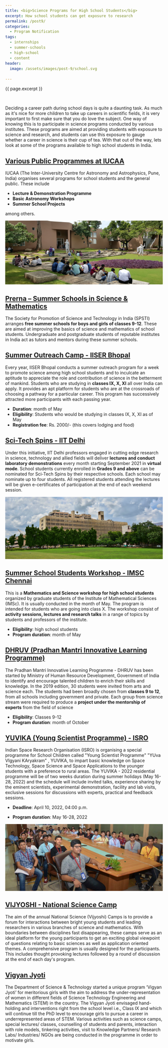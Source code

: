 ```yaml
---
title: <big>Science Programs for High School Students</big>
excerpt: How school students can get exposure to research
permalink: /post9/
categories:
  - Program Notification
tags:
  - internships
  - summer-schools
  - high-school
  - content
header:
  image: /assets/images/post-9/school.svg

---
```


<span class="excerpt">{{ page.excerpt }}</span>

<br>

Deciding a career path during school days is quite a daunting task. As much as it's nice for more children to take up careers in scientific fields, it is very important to first make sure that you do love the subject. One way of knowing this is to participate in science programs conducted by various institutes. These programs are aimed at providing students with exposure to science and research, and students can use this exposure to gauge whether a career in science is their cup of tea. With that out of the way, lets look at some of the programs available to high school students in India.

## [Various Public Programmes at IUCAA](http://scipop.iucaa.in/programmes.html)

IUCAA (The Inter-University Centre for Astronomy and Astrophysics, Pune, India) organises several programs for school students and the general public. These include

- **Lecture & Demonstration Programme**
- **Basic Astronomy Workshops**
- **Summer School Projects**
 
among others.

![](/assets/images/post-9/iucaa.svg)

## [Prerna – Summer Schools in Science & Mathematics](https://spsti.org/summer-school-in-science-mathematics/)

The Society for Promotion of Science and Technology in India (SPSTI) arranges **free summer schools for boys and girls of classes 9-12**. These are aimed at improving the basics of science and mathematics of school students. Undergraduate and postgraduate students of reputable institutes in India act as tutors and mentors during these summer schools.

## [Summer Outreach Camp - IISER Bhopal](https://cs2.iiserb.ac.in/activities/outreach_current_activity.php)

Every year, IISER Bhopal conducts a summer outreach program for a week to promote science among high school students and to inculcate an aptitude to appreciate the role and contribution of science in the betterment of mankind. Students who are studying in **classes IX, X, XI** all over India can apply. It provides an apt platform for students who are at the crossroads of choosing a pathway for a particular career. This program has successively attracted more participants with each passing year.

- **Duration**: month of May
- **Eligibility**: Students who would be studying in classes IX, X, XI as of May
- **Registration fee**: Rs. 2000/- (this covers lodging and food)

## [Sci-Tech Spins - IIT Delhi](https://home.iitd.ac.in/show.php?id=81&in_sections=News)

Under this initiative, IIT Delhi professors engaged in cutting edge research in science, technology and allied fields will deliver **lectures and conduct laboratory demonstrations** every month starting September 2021 in **virtual mode**. School students currently enrolled in **Grades 9 and above** can be nominated for Sci-Tech Spins by their respective schools. Each school may nominate up to four students. All registered students attending the lectures will be given e-certificates of participation at the end of each weekend session.

![](/assets/images/post-9/iitd.svg)

## [Summer School Students Workshop - IMSC Chennai](https://www.imsc.res.in/outreach/#:~:text=Summer%20School%20Students%20Workshop%202018%202019)

This is a **Mathematics and Science workshop for high school students** organized by graduate students of the Institute of Mathematical Sciences (IMSc). It is usually conducted in the month of May. The program is intended for students who are going into class X. The workshop consist of **activity sessions, lectures and research talks** in a range of topics by students and professors of the institute. 

- **Eligibility**: high school students
- **Program duration**: month of May

## [DHRUV (Pradhan Mantri Innovative Learning Programme)](https://www.india.gov.in/spotlight/pradhan-mantri-innovative-learning-programme-dhruv)

The Pradhan Mantri Innovative Learning Programme - DHRUV has been started by Ministry of Human Resource Development, Government of India to identify and encourage talented children to enrich their skills and knowledge. In the 2019 edition, 30 students were invited from arts and science each. The students had been broadly chosen from **classes 9 to 12**, from all schools including government and private. Each group from science stream were required to produce a **project under the mentorship of experts** from the field of science

- **Eligibility**: Classes 9-12
- **Program duration**: month of October

## [YUVIKA (Young Scientist Programme) - ISRO](https://www.isro.gov.in/capacity-building/yuvika-yuva-vigyani-karyakram-young-scientist-programme)

Indian Space Research Organisation (ISRO) is organising a special programme for School Children called "Young Scientist Programme" "YUva VIgyani KAryakram" , YUVIKA, to impart basic knowledge on Space Technology, Space Science and Space Applications to the younger students with a preference to rural areas. The YUVIKA - 2022 residential programme will be of two weeks duration during summer holidays (May 16-28, 2022) and the schedule will include invited talks, experience sharing by the eminent scientists, experimental demonstration, facility and lab visits, exclusive sessions for discussions with experts, practical and feedback sessions.

- **Deadline**: April 10, 2022, 04:00 p.m.

- **Program duration**: May 16-28, 2022

![](/assets/images/post-9/isro.svg)

## [VIJYOSHI - National Science Camp](http://kvpy.iisc.ac.in/vijyoshi2021/index.php)

The aim of the annual National Science (Vijyoshi) Camps is to provide a forum for interactions between bright young students and leading researchers in various branches of science and mathematics. With boundaries between disciplines fast disappearing, these camps serve as an ideal platform for the young participants to get an exciting global viewpoint of questions relating to basic sciences as well as application oriented themes. A comprehensive program is usually designed for the participants. This includes thought provoking lectures followed by a round of discussion at the end of each day's program.

## [Vigyan Jyoti](https://www.vigyanjyoti.com/)

The Department of Science & Technology started a unique program ‘Vigyan Jyoti’ for meritorious girls with the aim to address the under-representation of women in different fields of Science Technology Engineering and Mathematics (STEM) in the country. The Vigyan Jyoti envisaged hand-holding and interventions right from the school level i.e., Class IX and which will continue till the PhD level to encourage girls to pursue a career in underrepresented areas of STEM. Various activities such as science camps, special lectures/ classes, counselling of students and parents, interaction with role models, tinkering activities, visit to Knowledge Partners/ Research Labs/ Industries/ NGOs are being conducted in the programme in order to motivate girls.

